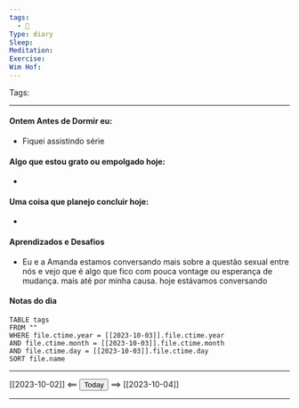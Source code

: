 ```yaml
---
tags:
  - 📝
Type: diary
Sleep: 
Meditation: 
Exercise: 
Wim Hof:
---
```


Tags:  

---
#### Ontem Antes de Dormir eu:
- Fiquei assistindo série

#### Algo que estou grato ou empolgado hoje:
- 

#### Uma coisa que planejo concluir hoje:
- 

#### Aprendizados e Desafios
- Eu e a Amanda estamos conversando mais sobre a questão sexual entre nós e vejo que é algo que fico com pouca vontage ou esperança de mudança. mais até por minha causa. hoje estávamos conversando 

#### Notas do dia
```dataview
TABLE tags
FROM ""
WHERE file.ctime.year = [[2023-10-03]].file.ctime.year
AND file.ctime.month = [[2023-10-03]].file.ctime.month
AND file.ctime.day = [[2023-10-03]].file.ctime.day
SORT file.name
```

---

[[2023-10-02]] <== <button class="date_button_today">Today</button> ==> [[2023-10-04]]

---



